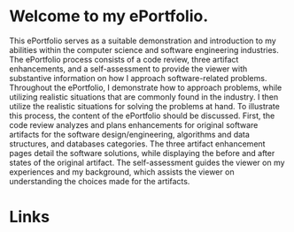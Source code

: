 # Welcome to my ePortfolio. 

This ePortfolio serves as a suitable demonstration and introduction to my abilities within the computer science and software engineering industries. The ePortfolio process consists of a code review, three artifact enhancements, and a self-assessment to provide the viewer with substantive information on how I approach software-related problems. Throughout the ePortfolio, I demonstrate how to approach problems, while utilizing realistic situations that are commonly found in the industry. I then utilize the realistic situations for solving the problems at hand. To illustrate this process, the content of the ePortfolio should be discussed. First, the code review analyzes and plans enhancements for original software artifacts for the software design/engineering, algorithms and data structures, and databases categories. The three artifact enhancement pages detail the software solutions, while displaying the before and after states of the original artifact. The self-assessment guides the viewer on my experiences and my background, which assists the viewer on understanding the choices made for the artifacts. 




# Links
